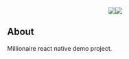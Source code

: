 <div align="center">
 <img src=href="https://imgbb.com/"><img src="https://image.ibb.co/gCRHZz/splash.png" ></img>
</div>

## About

<p>Millionaire react native demo project.</p>
